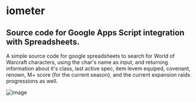 # iometer
## Source code for Google Apps Script integration with Spreadsheets.

A simple source code for google spreadsheets to search for World of Warcraft characters, using the char's name as input, and returning information about it's class, last active spec, item levem equiped, covenant, renown, M+ score (for the current season), and the current expansion raids progressions as well.

![image](https://user-images.githubusercontent.com/89108352/141604132-8710cdfb-79e6-4fcb-a866-a419dfe381a6.png)
